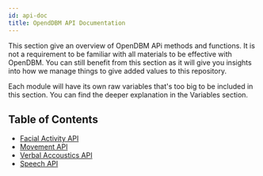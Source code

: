 ```yaml
---
id: api-doc
title: OpendDBM API Documentation
---
```


This section give an overview of OpenDBM APi methods and functions. It is not a requirement to be familiar with all materials to be effective with OpenDBM. You can still benefit from this section as it will give you insights into how we manage things to give added values to this repository.

Each module will have its own raw variables that's too big to be included in this section. You can find the deeper explanation in the Variables section.

## Table of Contents

- [Facial Activity API](website/api/facial-activity-api)
- [Movement API](website/api/movement-api)
- [Verbal Accoustics API](website/api/verbal-accoustics-api)
- [Speech API](website/api/speech-api)
